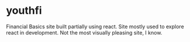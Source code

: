 # youthfi
Financial Basics site built partially using react. Site mostly used to explore react in development. Not the most visually pleasing site, I know.
